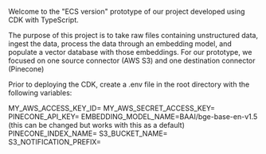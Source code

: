 Welcome to the "ECS version" prototype of our project developed using CDK with TypeScript.

The purpose of this project is to take raw files containing unstructured data, ingest the data, process the data through an embedding model, and populate a vector database with those embeddings.
For our prototype, we focused on one source connector (AWS S3) and one destination connector (Pinecone)

Prior to deploying the CDK, create a .env file in the root directory with the following variables:

MY_AWS_ACCESS_KEY_ID=<your AWS access key>
MY_AWS_SECRET_ACCESS_KEY=<your AWS secret access key>
PINECONE_API_KEY=<your Pinecone API key>
EMBEDDING_MODEL_NAME=BAAI/bge-base-en-v1.5 (this can be changed but works with this as a default)
PINECONE_INDEX_NAME=<your Pinecone index name>
S3_BUCKET_NAME=<your existing S3 bucket name>
S3_NOTIFICATION_PREFIX=<optional prefix to the S3 bucket that you want to trigger the workflow>